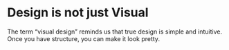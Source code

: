 # Design is not just Visual

The term “visual design” reminds us that true design is simple and intuitive. Once you have structure, you can make it look pretty.